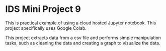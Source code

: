 # IDS Mini Project 9

This is practical example of using a cloud hosted Jupyter notebook. This project specifically uses Google Colab.

This project extracts data from a csv file and performs simple manipulation tasks, such as cleaning the data and creating a graph to visualize the data.

